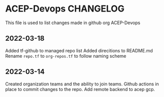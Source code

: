 # ACEP-Devops CHANGELOG

This file is used to list changes made in github org ACEP-Devops

## 2022-03-18

Added tf-github to managed repo list
Added direcitions to README.md
Rename `repo.tf` to `org-repos.tf` to follow naming scheme

## 2022-03-14

Created organization teams and the ability to join teams.
Github actions in place to commit changes to the repo. 
Add remote backend to acep gcp.